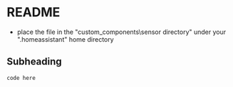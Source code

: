 # README

- place the file in the "custom_components\sensor directory" under your ".homeassistant" home directory

## Subheading
```
code here
```

